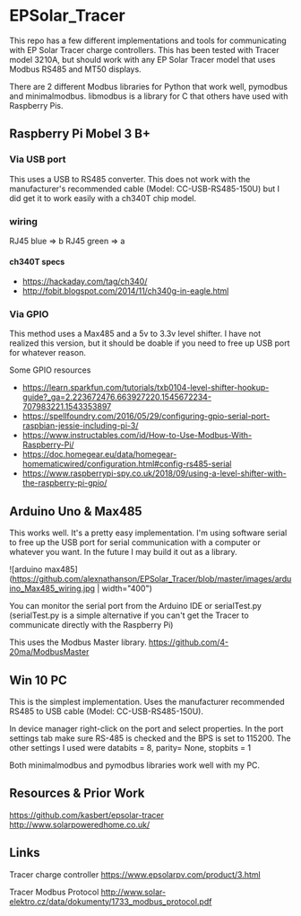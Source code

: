 # EPSolar_Tracer
This repo has a few different implementations and tools for communicating with EP Solar Tracer charge controllers.
This has been tested with Tracer model 3210A, but should work with any EP Solar Tracer model that uses Modbus RS485 and MT50 displays.

There are 2 different Modbus libraries for Python that work well, pymodbus and minimalmodbus. libmodbus is a library for C that others have used with Raspberry Pis.

## Raspberry Pi Mobel 3 B+

### Via USB port
This uses a USB to RS485 converter. This does not work with the manufacturer's recommended cable (Model: CC-USB-RS485-150U) but I did get it to work easily with a ch340T chip model.

### wiring
RJ45 blue => b
RJ45 green => a

#### ch340T specs
* https://hackaday.com/tag/ch340/
* http://fobit.blogspot.com/2014/11/ch340g-in-eagle.html
<!--
#### install steps
* sudo apt-get install git
* sudo apt-get install python-pip
* pip install pymodbus
* pip install serial
-->
### Via GPIO
This method uses a Max485 and a 5v to 3.3v level shifter. I have not realized this version, but it should be doable if you need to free up USB port for whatever reason.

Some GPIO resources
* https://learn.sparkfun.com/tutorials/txb0104-level-shifter-hookup-guide?_ga=2.223672476.663927220.1545672234-707983221.1543353897
* https://spellfoundry.com/2016/05/29/configuring-gpio-serial-port-raspbian-jessie-including-pi-3/
* https://www.instructables.com/id/How-to-Use-Modbus-With-Raspberry-Pi/
* https://doc.homegear.eu/data/homegear-homematicwired/configuration.html#config-rs485-serial
* https://www.raspberrypi-spy.co.uk/2018/09/using-a-level-shifter-with-the-raspberry-pi-gpio/

## Arduino Uno & Max485
This works well. It's a pretty easy implementation. I'm using software serial to free up the USB port for serial communication with a computer or whatever you want. In the future I may build it out as a library.

![arduino max485](https://github.com/alexnathanson/EPSolar_Tracer/blob/master/images/arduino_Max485_wiring.jpg | width="400")

You can monitor the serial port from the Arduino IDE or serialTest.py (serialTest.py is a simple alternative if you can't get the Tracer to communicate directly with the Raspberry Pi)

This uses the Modbus Master library. https://github.com/4-20ma/ModbusMaster

## Win 10 PC
This is the simplest implementation. Uses the manufacturer recommended RS485 to USB cable (Model: CC-USB-RS485-150U).

In device manager right-click on the port and select properties. In the port settings tab make sure RS-485 is checked and the BPS is set to 115200. The other settings I used were databits = 8, parity= None, stopbits = 1

Both minimalmodbus and pymodbus libraries work well with my PC.

## Resources & Prior Work
https://github.com/kasbert/epsolar-tracer <br>
http://www.solarpoweredhome.co.uk/

## Links
Tracer charge controller
https://www.epsolarpv.com/product/3.html

Tracer Modbus Protocol
http://www.solar-elektro.cz/data/dokumenty/1733_modbus_protocol.pdf

